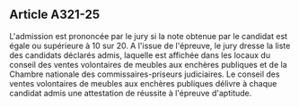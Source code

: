 Article A321-25
----
L'admission est prononcée par le jury si la note obtenue par le candidat est
égale ou supérieure à 10 sur 20. A l'issue de l'épreuve, le jury dresse la liste
des candidats déclarés admis, laquelle est affichée dans les locaux du conseil
des ventes volontaires de meubles aux enchères publiques et de la Chambre
nationale des commissaires-priseurs judiciaires. Le conseil des ventes
volontaires de meubles aux enchères publiques délivre à chaque candidat admis
une attestation de réussite à l'épreuve d'aptitude.
